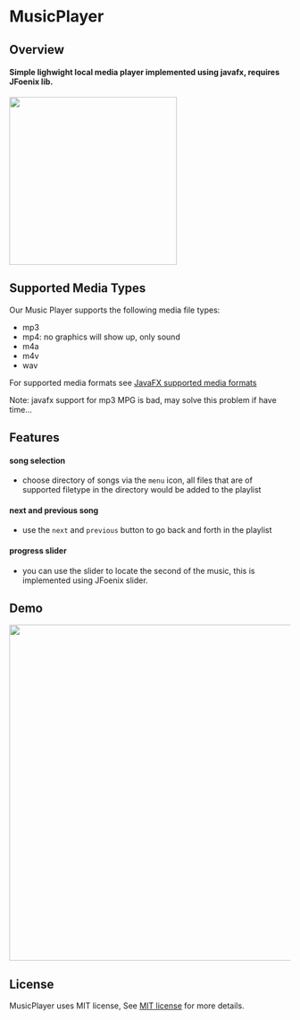 # MusicPlayer

## Overview

#### Simple lighwight local media player implemented using javafx, requires JFoenix lib.

<img src="https://github.com/veloXtime/MusicPlayer/blob/master/screenshot/screenshot.png" width="300" height="auto">

## Supported Media Types

Our Music Player supports the following media file types: 
- mp3
- mp4: no graphics will show up, only sound
- m4a
- m4v
- wav


For supported media formats see
[JavaFX supported media formats](https://docs.oracle.com/javafx/2/api/javafx/scene/media/package-summary.html#SupportedMediaTypes)

Note: javafx support for mp3 MPG is bad, may solve this problem if have time...



## Features

#### song selection

* choose directory of songs via the `menu` icon, all files that are of supported filetype in the directory would be added to the playlist 

#### next and previous song

* use the `next` and `previous` button to go back and forth in the playlist

#### progress slider

* you can use the slider to locate the second of the music, this is implemented using JFoenix slider.



## Demo

<img src="https://github.com/veloXtime/MusicPlayer/blob/master/screenshot/demo.gif" width="600" height="auto">


## License

MusicPlayer uses MIT license, See [MIT license](https://github.com/veloXtime/MusicPlayer/blob/master/LICENSE) for more details.

